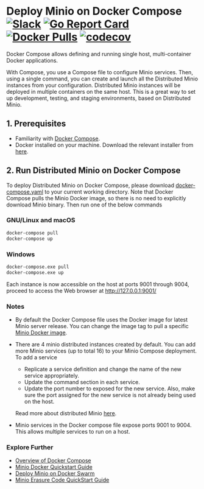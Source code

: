 # Deploy Minio on Docker Compose [![Slack](https://slack.minio.io/slack?type=svg)](https://slack.minio.io) [![Go Report Card](https://goreportcard.com/badge/minio/minio)](https://goreportcard.com/report/minio/minio) [![Docker Pulls](https://img.shields.io/docker/pulls/minio/minio.svg?maxAge=604800)](https://hub.docker.com/r/minio/minio/) [![codecov](https://codecov.io/gh/minio/minio/branch/master/graph/badge.svg)](https://codecov.io/gh/minio/minio)

Docker Compose allows defining and running single host, multi-container Docker applications.

With Compose, you use a Compose file to configure Minio services. Then, using a single command, you can create and launch all the Distributed Minio instances from your configuration. Distributed Minio instances will be deployed in multiple containers on the same host. This is a great way to set up development, testing, and staging environments, based on Distributed Minio. 

## 1. Prerequisites

* Familiarity with [Docker Compose](https://docs.docker.com/compose/overview/).
* Docker installed on your machine. Download the relevant installer from [here](https://www.docker.com/community-edition#/download).

## 2. Run Distributed Minio on Docker Compose

To deploy Distributed Minio on Docker Compose, please download [docker-compose.yaml](https://github.com/scriptburn/minio/blob/master/docs/orchestration/docker-compose/docker-compose.yaml?raw=true) to your current working directory. Note that Docker Compose pulls the Minio Docker image, so there is no need to explicitly download Minio binary. Then run one of the below commands

### GNU/Linux and macOS

```sh
docker-compose pull
docker-compose up
```

### Windows

```sh
docker-compose.exe pull
docker-compose.exe up
```

Each instance is now accessible on the host at ports 9001 through 9004, proceed to access the Web browser at http://127.0.0.1:9001/

### Notes

* By default the Docker Compose file uses the Docker image for latest Minio server release. You can change the image tag to pull a specific [Minio Docker image](https://hub.docker.com/r/minio/minio/).

* There are 4 minio distributed instances created by default. You can add more Minio services (up to total 16) to your Minio Compose deployment. To add a service
  * Replicate a service definition and change the name of the new service appropriately.
  * Update the command section in each service.
  * Update the port number to exposed for the new service. Also, make sure the port assigned for the new service is not already being used on the host.

  Read more about distributed Minio [here](https://docs.minio.io/docs/distributed-minio-quickstart-guide).

* Minio services in the Docker compose file expose ports 9001 to 9004. This allows multiple services to run on a host.

### Explore Further
- [Overview of Docker Compose](https://docs.docker.com/compose/overview/)
- [Minio Docker Quickstart Guide](https://docs.minio.io/docs/minio-docker-quickstart-guide)
- [Deploy Minio on Docker Swarm](https://docs.minio.io/docs/deploy-minio-on-docker-swarm)
- [Minio Erasure Code QuickStart Guide](https://docs.minio.io/docs/minio-erasure-code-quickstart-guide)
